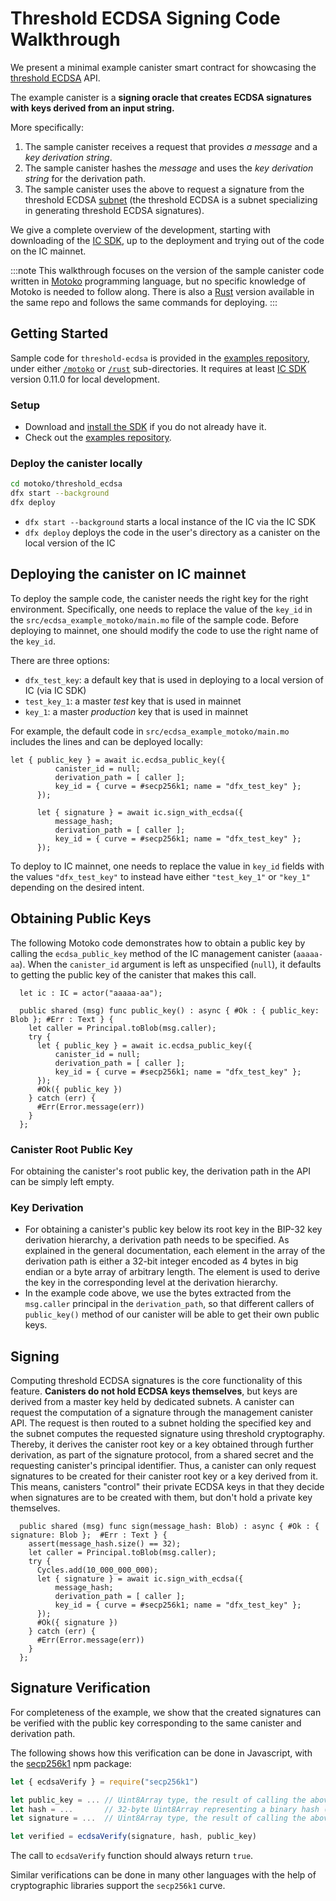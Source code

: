 # Threshold ECDSA Signing Code Walkthrough

We present a minimal example canister smart contract for showcasing the [threshold ECDSA](../developer-docs/integrations/t-ecdsa) API. 

The example canister is a **signing oracle that creates ECDSA signatures with keys derived from an input string.** 

More specifically:

1. The sample canister receives a request that provides *a message* and a *key derivation string*.
2. The sample canister hashes the *message* and uses the *key derivation string* for the derivation path. 
3. The sample canister uses the above to request a signature from the threshold ECDSA [subnet](https://wiki.internetcomputer.org/wiki/Subnet_blockchain) (the threshold ECDSA is a subnet specializing in generating threshold ECDSA signatures).

We give a complete overview of the development, starting with downloading of the [IC SDK](../developer-docs/setup/index.md), up to the deployment and trying out of the code on the IC mainnet.

:::note 
This walkthrough focuses on the version of the sample canister code written in [Motoko](../developer-docs/backend/motoko/index.md) programming language, but no specific knowledge of Motoko is needed to follow along. There is also a [Rust](https://github.com/dfinity/examples/tree/master/rust/threshold-ecdsa) version available in the same repo and follows the same commands for deploying.
:::

## Getting Started

Sample code for `threshold-ecdsa` is provided in the [examples repository](https://github.com/dfinity/examples), under either [`/motoko`](https://github.com/dfinity/examples/tree/master/motoko/threshold-ecdsa) or [`/rust`](https://github.com/dfinity/examples/tree/master/rust/threshold-ecdsa) sub-directories. It requires at least [IC SDK](../developer-docs/setup/index.md) version 0.11.0 for local development.

### Setup
-   Download and [install the SDK](../developer-docs/setup/index.md) if you do not already have it.
-   Check out the [examples repository](https://github.com/dfinity/examples).

### Deploy the canister locally

```bash
cd motoko/threshold_ecdsa
dfx start --background
dfx deploy
```

- `dfx start --background` starts a local instance of the IC via the IC SDK
- `dfx deploy` deploys the code in the user's directory as a canister on the local version of the IC

## Deploying the canister on IC mainnet

To deploy the sample code, the canister needs the right key for the right environment. Specifically, one needs to replace the value of the `key_id` in the `src/ecdsa_example_motoko/main.mo` file of the sample code. Before deploying to mainnet, one should modify the code to use the right name of the `key_id`.

There are three options:

* `dfx_test_key`: a default key that is used in deploying to a local version of IC (via IC SDK)
* `test_key_1`: a master *test* key that is used in mainnet
* `key_1`: a master *production* key that is used in mainnet

For example, the default code in `src/ecdsa_example_motoko/main.mo` includes the lines and can be deployed locally:


```motoko
let { public_key } = await ic.ecdsa_public_key({
          canister_id = null;
          derivation_path = [ caller ];
          key_id = { curve = #secp256k1; name = "dfx_test_key" };
      });
```

```motoko
      let { signature } = await ic.sign_with_ecdsa({
          message_hash;
          derivation_path = [ caller ];
          key_id = { curve = #secp256k1; name = "dfx_test_key" };
      });
```

To deploy to IC mainnet, one needs to replace the value in `key_id` fields with the values `"dfx_test_key"` to instead have either `"test_key_1"` or `"key_1"` depending on the desired intent.


## Obtaining Public Keys

The following Motoko code demonstrates how to obtain a public key by calling the `ecdsa_public_key` method of the IC management canister (`aaaaa-aa`). When the `canister_id` argument is left as unspecified (`null`), it defaults to getting the public key of the canister that makes this call.

```
  let ic : IC = actor("aaaaa-aa");

  public shared (msg) func public_key() : async { #Ok : { public_key: Blob }; #Err : Text } {
    let caller = Principal.toBlob(msg.caller);
    try {
      let { public_key } = await ic.ecdsa_public_key({
          canister_id = null;
          derivation_path = [ caller ];
          key_id = { curve = #secp256k1; name = "dfx_test_key" };
      });
      #Ok({ public_key })
    } catch (err) {
      #Err(Error.message(err))
    }
  };
```

### Canister Root Public Key

For obtaining the canister's root public key, the derivation path in the API can be simply left empty.

### Key Derivation

-   For obtaining a canister's public key below its root key in the BIP-32 key derivation hierarchy, a derivation path needs to be specified. As explained in the general documentation, each element in the array of the derivation path is either a 32-bit integer encoded as 4 bytes in big endian or a byte array of arbitrary length. The element is used to derive the key in the corresponding level at the derivation hierarchy.
-   In the example code above, we use the bytes extracted from the `msg.caller` principal in the `derivation_path`, so that different callers of `public_key()` method of our canister will be able to get their own public keys.

## Signing

Computing threshold ECDSA signatures is the core functionality of this feature. **Canisters do not hold ECDSA keys themselves**, but keys are derived from a master key held by dedicated subnets. A canister can request the computation of a signature through the management canister API. The request is then routed to a subnet holding the specified key and the subnet computes the requested signature using threshold cryptography. Thereby, it derives the canister root key or a key obtained through further derivation, as part of the signature protocol, from a shared secret and the requesting canister's principal identifier. Thus, a canister can only request signatures to be created for their canister root key or a key derived from it. This means, canisters "control" their private ECDSA keys in that they decide when signatures are to be created with them, but don't hold a private key themselves.

```
  public shared (msg) func sign(message_hash: Blob) : async { #Ok : { signature: Blob };  #Err : Text } {
    assert(message_hash.size() == 32);
    let caller = Principal.toBlob(msg.caller);
    try {
      Cycles.add(10_000_000_000);
      let { signature } = await ic.sign_with_ecdsa({
          message_hash;
          derivation_path = [ caller ];
          key_id = { curve = #secp256k1; name = "dfx_test_key" };
      });
      #Ok({ signature })
    } catch (err) {
      #Err(Error.message(err))
    }
  };
```

## Signature Verification

For completeness of the example, we show that the created signatures can be verified with the public key corresponding to the same canister and derivation path.

The following shows how this verification can be done in Javascript, with the [secp256k1](https://www.npmjs.com/package/secp256k1) npm package:

```javascript
let { ecdsaVerify } = require("secp256k1")

let public_key = ... // Uint8Array type, the result of calling the above canister "public_key" function.
let hash = ...       // 32-byte Uint8Array representing a binary hash (e.g. sha256).
let signature = ...  // Uint8Array type, the result of calling the above canister "sign" function on `hash`.

let verified = ecdsaVerify(signature, hash, public_key)
```

The call to `ecdsaVerify` function should always return `true`.

Similar verifications can be done in many other languages with the help of cryptographic libraries support the `secp256k1` curve.
